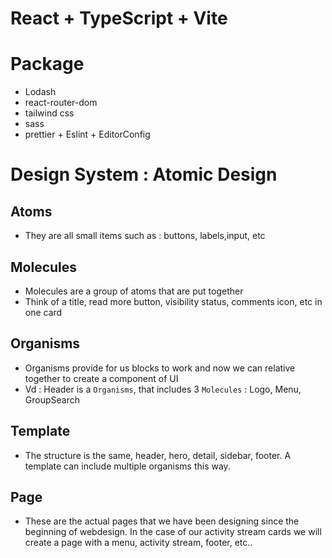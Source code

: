 # React + TypeScript + Vite

# Package

- Lodash
- react-router-dom
- tailwind css
- sass
- prettier + Eslint + EditorConfig

# Design System : Atomic Design

## Atoms

- They are all small items such as : buttons, labels,input, etc

## Molecules

- Molecules are a group of atoms that are put together
- Think of a title, read more button, visibility status, comments icon, etc in one card

## Organisms

- Organisms provide for us blocks to work and now we can relative together to create a component of UI
- Vd : Header is a `Organisms`, that includes 3 `Molecules` : Logo, Menu, GroupSearch

## Template

- The structure is the same, header, hero, detail, sidebar, footer. A template can include multiple organisms this way.

## Page

- These are the actual pages that we have been designing since the beginning of webdesign. In the case of our activity stream cards we will create a page with a menu, activity stream, footer, etc..
